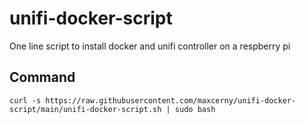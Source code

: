 # unifi-docker-script
One line script to install docker and unifi controller on a respberry pi
## Command
`curl -s https://raw.githubusercontent.com/maxcerny/unifi-docker-script/main/unifi-docker-script.sh | sudo bash`
